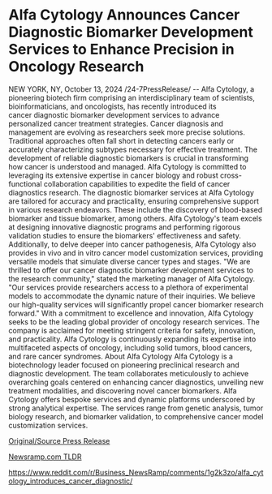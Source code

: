 # Alfa Cytology Announces Cancer Diagnostic Biomarker Development Services to Enhance Precision in Oncology Research

NEW YORK, NY, October 13, 2024 /24-7PressRelease/ -- Alfa Cytology, a pioneering biotech firm comprising an interdisciplinary team of scientists, bioinformaticians, and oncologists, has recently introduced its cancer diagnostic biomarker development services to advance personalized cancer treatment strategies.  Cancer diagnosis and management are evolving as researchers seek more precise solutions. Traditional approaches often fall short in detecting cancers early or accurately characterizing subtypes necessary for effective treatment. The development of reliable diagnostic biomarkers is crucial in transforming how cancer is understood and managed. Alfa Cytology is committed to leveraging its extensive expertise in cancer biology and robust cross-functional collaboration capabilities to expedite the field of cancer diagnostics research.  The diagnostic biomarker services at Alfa Cytology are tailored for accuracy and practicality, ensuring comprehensive support in various research endeavors. These include the discovery of blood-based biomarker and tissue biomarker, among others. Alfa Cytology's team excels at designing innovative diagnostic programs and performing rigorous validation studies to ensure the biomarkers' effectiveness and safety. Additionally, to delve deeper into cancer pathogenesis, Alfa Cytology also provides in vivo and in vitro cancer model customization services, providing versatile models that simulate diverse cancer types and stages.  "We are thrilled to offer our cancer diagnostic biomarker development services to the research community," stated the marketing manager of Alfa Cytology. "Our services provide researchers access to a plethora of experimental models to accommodate the dynamic nature of their inquiries. We believe our high-quality services will significantly propel cancer biomarker research forward."  With a commitment to excellence and innovation, Alfa Cytology seeks to be the leading global provider of oncology research services. The company is acclaimed for meeting stringent criteria for safety, innovation, and practicality. Alfa Cytology is continuously expanding its expertise into multifaceted aspects of oncology, including solid tumors, blood cancers, and rare cancer syndromes.  About Alfa Cytology Alfa Cytology is a biotechnology leader focused on pioneering preclinical research and diagnostic development. The team collaborates meticulously to achieve overarching goals centered on enhancing cancer diagnostics, unveiling new treatment modalities, and discovering novel cancer biomarkers. Alfa Cytology offers bespoke services and dynamic platforms underscored by strong analytical expertise. The services range from genetic analysis, tumor biology research, and biomarker validation, to comprehensive cancer model customization services. 

[Original/Source Press Release](https://www.24-7pressrelease.com/press-release/515223/alfa-cytology-announces-cancer-diagnostic-biomarker-development-services-to-enhance-precision-in-oncology-research)
                    

[Newsramp.com TLDR](None) 

https://www.reddit.com/r/Business_NewsRamp/comments/1g2k3zo/alfa_cytology_introduces_cancer_diagnostic/